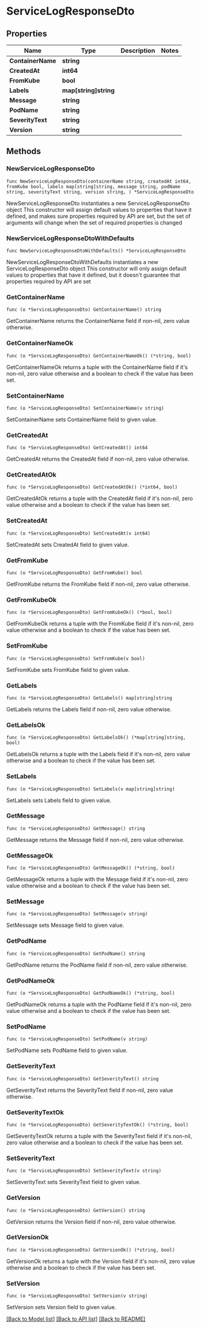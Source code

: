 # ServiceLogResponseDto

## Properties

Name | Type | Description | Notes
------------ | ------------- | ------------- | -------------
**ContainerName** | **string** |  | 
**CreatedAt** | **int64** |  | 
**FromKube** | **bool** |  | 
**Labels** | **map[string]string** |  | 
**Message** | **string** |  | 
**PodName** | **string** |  | 
**SeverityText** | **string** |  | 
**Version** | **string** |  | 

## Methods

### NewServiceLogResponseDto

`func NewServiceLogResponseDto(containerName string, createdAt int64, fromKube bool, labels map[string]string, message string, podName string, severityText string, version string, ) *ServiceLogResponseDto`

NewServiceLogResponseDto instantiates a new ServiceLogResponseDto object
This constructor will assign default values to properties that have it defined,
and makes sure properties required by API are set, but the set of arguments
will change when the set of required properties is changed

### NewServiceLogResponseDtoWithDefaults

`func NewServiceLogResponseDtoWithDefaults() *ServiceLogResponseDto`

NewServiceLogResponseDtoWithDefaults instantiates a new ServiceLogResponseDto object
This constructor will only assign default values to properties that have it defined,
but it doesn't guarantee that properties required by API are set

### GetContainerName

`func (o *ServiceLogResponseDto) GetContainerName() string`

GetContainerName returns the ContainerName field if non-nil, zero value otherwise.

### GetContainerNameOk

`func (o *ServiceLogResponseDto) GetContainerNameOk() (*string, bool)`

GetContainerNameOk returns a tuple with the ContainerName field if it's non-nil, zero value otherwise
and a boolean to check if the value has been set.

### SetContainerName

`func (o *ServiceLogResponseDto) SetContainerName(v string)`

SetContainerName sets ContainerName field to given value.


### GetCreatedAt

`func (o *ServiceLogResponseDto) GetCreatedAt() int64`

GetCreatedAt returns the CreatedAt field if non-nil, zero value otherwise.

### GetCreatedAtOk

`func (o *ServiceLogResponseDto) GetCreatedAtOk() (*int64, bool)`

GetCreatedAtOk returns a tuple with the CreatedAt field if it's non-nil, zero value otherwise
and a boolean to check if the value has been set.

### SetCreatedAt

`func (o *ServiceLogResponseDto) SetCreatedAt(v int64)`

SetCreatedAt sets CreatedAt field to given value.


### GetFromKube

`func (o *ServiceLogResponseDto) GetFromKube() bool`

GetFromKube returns the FromKube field if non-nil, zero value otherwise.

### GetFromKubeOk

`func (o *ServiceLogResponseDto) GetFromKubeOk() (*bool, bool)`

GetFromKubeOk returns a tuple with the FromKube field if it's non-nil, zero value otherwise
and a boolean to check if the value has been set.

### SetFromKube

`func (o *ServiceLogResponseDto) SetFromKube(v bool)`

SetFromKube sets FromKube field to given value.


### GetLabels

`func (o *ServiceLogResponseDto) GetLabels() map[string]string`

GetLabels returns the Labels field if non-nil, zero value otherwise.

### GetLabelsOk

`func (o *ServiceLogResponseDto) GetLabelsOk() (*map[string]string, bool)`

GetLabelsOk returns a tuple with the Labels field if it's non-nil, zero value otherwise
and a boolean to check if the value has been set.

### SetLabels

`func (o *ServiceLogResponseDto) SetLabels(v map[string]string)`

SetLabels sets Labels field to given value.


### GetMessage

`func (o *ServiceLogResponseDto) GetMessage() string`

GetMessage returns the Message field if non-nil, zero value otherwise.

### GetMessageOk

`func (o *ServiceLogResponseDto) GetMessageOk() (*string, bool)`

GetMessageOk returns a tuple with the Message field if it's non-nil, zero value otherwise
and a boolean to check if the value has been set.

### SetMessage

`func (o *ServiceLogResponseDto) SetMessage(v string)`

SetMessage sets Message field to given value.


### GetPodName

`func (o *ServiceLogResponseDto) GetPodName() string`

GetPodName returns the PodName field if non-nil, zero value otherwise.

### GetPodNameOk

`func (o *ServiceLogResponseDto) GetPodNameOk() (*string, bool)`

GetPodNameOk returns a tuple with the PodName field if it's non-nil, zero value otherwise
and a boolean to check if the value has been set.

### SetPodName

`func (o *ServiceLogResponseDto) SetPodName(v string)`

SetPodName sets PodName field to given value.


### GetSeverityText

`func (o *ServiceLogResponseDto) GetSeverityText() string`

GetSeverityText returns the SeverityText field if non-nil, zero value otherwise.

### GetSeverityTextOk

`func (o *ServiceLogResponseDto) GetSeverityTextOk() (*string, bool)`

GetSeverityTextOk returns a tuple with the SeverityText field if it's non-nil, zero value otherwise
and a boolean to check if the value has been set.

### SetSeverityText

`func (o *ServiceLogResponseDto) SetSeverityText(v string)`

SetSeverityText sets SeverityText field to given value.


### GetVersion

`func (o *ServiceLogResponseDto) GetVersion() string`

GetVersion returns the Version field if non-nil, zero value otherwise.

### GetVersionOk

`func (o *ServiceLogResponseDto) GetVersionOk() (*string, bool)`

GetVersionOk returns a tuple with the Version field if it's non-nil, zero value otherwise
and a boolean to check if the value has been set.

### SetVersion

`func (o *ServiceLogResponseDto) SetVersion(v string)`

SetVersion sets Version field to given value.



[[Back to Model list]](../README.md#documentation-for-models) [[Back to API list]](../README.md#documentation-for-api-endpoints) [[Back to README]](../README.md)


